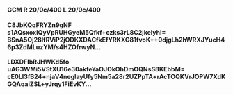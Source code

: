 #### GCM R 20/0c/400 L 20/0c/400
**C8JbKQqFRYZn9gNF**<br/>**s1AQsxoxlQyVpRUHGyeM5Qfkf+czks3rL8C2jkelyhI=**<br/>**BSnA5Oj28lfRViP2jODKXDACfkEfYRKXG81fvoK++0djgLh2hWRXJYucH46p3ZdMLuzYM/s4HZOfrwyN...**<br/><br/>
**LDXDFIbRJHWKd5fo**<br/>**uAG3WMi5VStXU16e30akfeYaOJOkOhDmOQNsS8KEbbM=**<br/>**cE0Ll3fB24+njaV4neglayUfy5Nm5a28r2UZPpTA+rAcTOQKVrJOPW7XdKGQAqaiZSL+yJrqy1FiEvKY...**